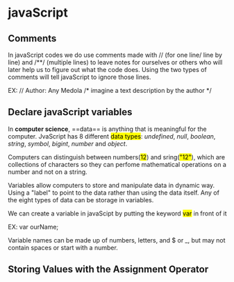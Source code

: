 # javaScript

## Comments

In javaScript codes we do use comments made with // (for one line/ line by line) and /**/ (multiple lines) to leave notes for ourselves or others who will later help us to figure out what the code does. Using the two types of comments will tell javaScript to ignore those lines. 

EX:
// Author: Any Medola 
/* imagine a text description by the author */

## Declare javaScript variables

In **computer science**, ==data== is anything that is meaningful for the computer. JvaScript has 8 different <mark>data types</mark>: *undefined*, *null*, *boolean*, *string*, *symbol*, *bigint*, *number* and *object*.

Computers can distinguish between numbers(<mark>12</mark>) and sring(<mark>"12"</mark>), which are collections of characters so they can perfome mathematical operations on a number and not on a string.

Variables allow computers to store and manipulate data in dynamic way. Using a "label" to point to the data rather than using the data itself. Any of the eight types of data can be storage in variables.

We can create a variable in javaScipt by putting the keyword <mark>var</mark> in front of it

EX:
var ourName;

Variable names can be made up of numbers, letters, and $ or _, but may not contain spaces or start with a number.

## Storing Values with the Assignment Operator
